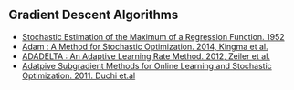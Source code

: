 ## Gradient Descent Algorithms 
- [ Stochastic Estimation of the Maximum of a Regression Function. 1952](https://projecteuclid.org/journals/annals-of-mathematical-statistics/volume-23/issue-3/Stochastic-Estimation-of-the-Maximum-of-a-Regression-Function/10.1214/aoms/1177729392.full)
- [ Adam : A Method for Stochastic Optimization. 2014, Kingma et al.](https://arxiv.org/pdf/1412.6980.pdf)
- [ ADADELTA : An Adaptive Learning Rate Method. 2012, Zeiler et al.](https://arxiv.org/pdf/1212.5701.pdf)
- [ Adatpive Subgradient Methods for Online Learning and Stochastic Optimization. 2011. Duchi et.al](https://www.jmlr.org/papers/volume12/duchi11a/duchi11a.pdf)

